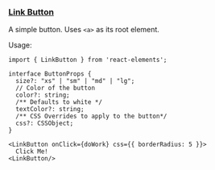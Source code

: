 ### [Link Button](#link-button)

A simple button. Uses `<a>` as its root element.

Usage:

```tsx
import { LinkButton } from 'react-elements';

interface ButtonProps {
  size?: "xs" | "sm" | "md" | "lg";
  // Color of the button
  color?: string;
  /** Defaults to white */
  textColor?: string;
  /** CSS Overrides to apply to the button*/
  css?: CSSObject;
}

<LinkButton onClick={doWork} css={{ borderRadius: 5 }}>
  Click Me!
<LinkButton/>
```
